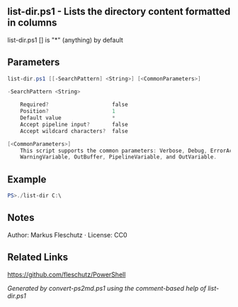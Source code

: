 ## list-dir.ps1 - Lists the directory content formatted in columns

list-dir.ps1 [<SearchPattern>]
<SearchPattern> is "*" (anything) by default

## Parameters
```powershell
list-dir.ps1 [[-SearchPattern] <String>] [<CommonParameters>]

-SearchPattern <String>
    
    Required?                    false
    Position?                    1
    Default value                *
    Accept pipeline input?       false
    Accept wildcard characters?  false

[<CommonParameters>]
    This script supports the common parameters: Verbose, Debug, ErrorAction, ErrorVariable, WarningAction, 
    WarningVariable, OutBuffer, PipelineVariable, and OutVariable.
```

## Example
```powershell
PS>./list-dir C:\
```

## Notes
Author: Markus Fleschutz · License: CC0

## Related Links
https://github.com/fleschutz/PowerShell

*Generated by convert-ps2md.ps1 using the comment-based help of list-dir.ps1*
